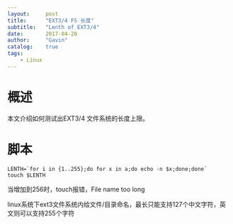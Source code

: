```yaml
---
layout:     post
title:      "EXT3/4 FS 长度"
subtitle:   "Lenth of EXT3/4"
date:       2017-04-20
author:     "Gavin"
catalog:    true
tags:
    - Linux
---
```


# 概述

本文介绍如何测试出EXT3/4 文件系统的长度上限。

# 脚本

```
LENTH=`for i in {1..255};do for x in a;do echo -n $x;done;done`
touch $LENTH
```

当增加到256时，touch报错，File name too long

linux系统下ext3文件系统内给文件/目录命名，最长只能支持127个中文字符，英文则可以支持255个字符
